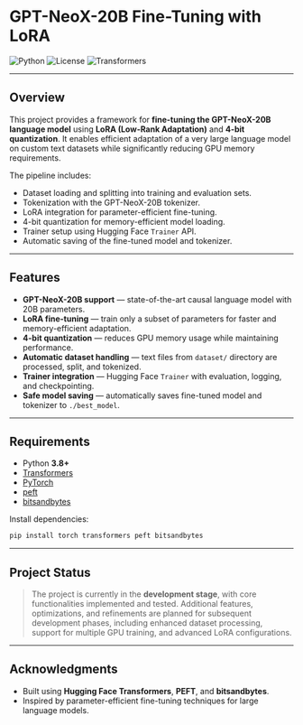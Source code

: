 # GPT-NeoX-20B Fine-Tuning with LoRA

![Python](https://img.shields.io/badge/python-3.8%2B-blue)
![License](https://img.shields.io/badge/license-MIT-green)
![Transformers](https://img.shields.io/badge/Transformers-GPT--NeoX--20B-orange)

---

## Overview

This project provides a framework for **fine-tuning the GPT-NeoX-20B language model** using **LoRA (Low-Rank Adaptation)** and **4-bit quantization**.
It enables efficient adaptation of a very large language model on custom text datasets while significantly reducing GPU memory requirements.

The pipeline includes:

* Dataset loading and splitting into training and evaluation sets.
* Tokenization with the GPT-NeoX-20B tokenizer.
* LoRA integration for parameter-efficient fine-tuning.
* 4-bit quantization for memory-efficient model loading.
* Trainer setup using Hugging Face `Trainer` API.
* Automatic saving of the fine-tuned model and tokenizer.

---

## Features

* **GPT-NeoX-20B support** — state-of-the-art causal language model with 20B parameters.
* **LoRA fine-tuning** — train only a subset of parameters for faster and memory-efficient adaptation.
* **4-bit quantization** — reduces GPU memory usage while maintaining performance.
* **Automatic dataset handling** — text files from `dataset/` directory are processed, split, and tokenized.
* **Trainer integration** — Hugging Face `Trainer` with evaluation, logging, and checkpointing.
* **Safe model saving** — automatically saves fine-tuned model and tokenizer to `./best_model`.

---

## Requirements

* Python **3.8+**
* [Transformers](https://pypi.org/project/transformers/)
* [PyTorch](https://pypi.org/project/torch/)
* [peft](https://pypi.org/project/peft/)
* [bitsandbytes](https://pypi.org/project/bitsandbytes/)

Install dependencies:

```bash
pip install torch transformers peft bitsandbytes
```

---

## Project Status

> The project is currently in the **development stage**, with core functionalities implemented and tested.
> Additional features, optimizations, and refinements are planned for subsequent development phases, including enhanced dataset processing, support for multiple GPU training, and advanced LoRA configurations.

---

## Acknowledgments

* Built using **Hugging Face Transformers**, **PEFT**, and **bitsandbytes**.
* Inspired by parameter-efficient fine-tuning techniques for large language models.
